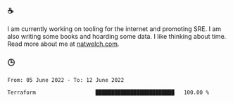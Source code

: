 ### ☕

I am currently working on tooling for the internet and promoting SRE. I am also writing some books and hoarding some data. I like thinking about time. Read more about me at [natwelch.com](https://natwelch.com).

### 🕒

<!--START_SECTION:waka-->

```text
From: 05 June 2022 - To: 12 June 2022

Terraform                   █████████████████████████   100.00 %
```

<!--END_SECTION:waka-->
